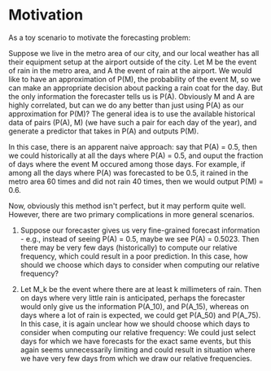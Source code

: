 # Motivation

As a toy scenario to motivate the forecasting problem: 

Suppose we live in the metro area of our city, and our local weather has all their equipment
setup at the airport outside of the city. Let M be the event of rain in the
metro area, and A the event of rain at the airport. We would like to have an
approximation of P(M), the probability of the event M, so we can make an
appropriate decision about packing a rain coat for the day. But the only
information the forecaster tells us is P(A). Obviously M and A are highly
correlated, but can we do any better than just using P(A) as our approximation
for P(M)?  The general idea is to  use the available historical data of pairs (P(A), M) (we have such a pair for each day of the year), 
and  generate a predictor that takes in P(A) and outputs P(M). 

In this case, there is an apparent naive approach: say that P(A) = 0.5, then we
could historically at all the days where P(A) = 0.5, and ouput the fraction of
days where the event M occured among those days. For example, if among all the
days where P(A) was forecasted to be 0.5, it rained in the metro area 60 times
and did not rain 40 times, then we would output P(M) = 0.6.

Now, obviously this method isn't perfect, but it may perform quite well.
However, there are two primary complications in more general scenarios.

1. Suppose our forecaster gives us very fine-grained forecast information -
   e.g., instead of seeing P(A) = 0.5, maybe we see P(A) = 0.5023. Then there
may be very few days (historically) to compute our relative frequency,
which could result in a poor prediction. In this case, how should we choose
which days to consider when computing our relative frequency? 

2. Let M_k be the event where there are at least k millimeters of rain. 
   Then on days where very little rain is anticipated, perhaps the forecaster
    would only give us the information P(A_10), and P(A_15), whereas on days
    where a lot of rain is expected, we could get P(A_50) and P(A_75). 
    In this case, it is again unclear how we should choose which days to
    consider when computing our relative frequency: We could just  select days
    for which we have forecasts for the exact same events, but this again seems
    unnecessarily limiting and could result in situation where we have very few
    days from which we draw our relative frequencies.
